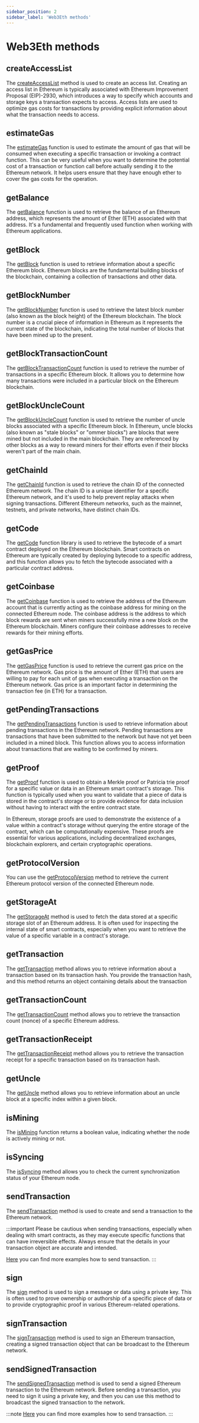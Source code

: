 ```yaml
---
sidebar_position: 2
sidebar_label: 'Web3Eth methods'
---
```


# Web3Eth methods

## createAccessList

The [createAccessList](/api/web3-eth/function/createAccessList) method is used to create an access list.
Creating an access list in Ethereum is typically associated with Ethereum Improvement Proposal (EIP)-2930, which introduces a way to specify which accounts and storage keys a transaction expects to access. Access lists are used to optimize gas costs for transactions by providing explicit information about what the transaction needs to access.

## estimateGas

The [estimateGas](/api/web3-eth/function/estimateGas) function is used to estimate the amount of gas that will be consumed when executing a specific transaction or invoking a contract function. This can be very useful when you want to determine the potential cost of a transaction or function call before actually sending it to the Ethereum network. It helps users ensure that they have enough ether to cover the gas costs for the operation.

## getBalance

The [getBalance](/api/web3-eth/function/getBalance) function is used to retrieve the balance of an Ethereum address, which represents the amount of Ether (ETH) associated with that address. It's a fundamental and frequently used function when working with Ethereum applications.

## getBlock

The [getBlock](/api/web3-eth/function/getBlock) function is used to retrieve information about a specific Ethereum block. Ethereum blocks are the fundamental building blocks of the blockchain, containing a collection of transactions and other data.

## getBlockNumber

The [getBlockNumber](/api/web3-eth/function/getBlockNumber) function is used to retrieve the latest block number (also known as the block height) of the Ethereum blockchain. The block number is a crucial piece of information in Ethereum as it represents the current state of the blockchain, indicating the total number of blocks that have been mined up to the present.

## getBlockTransactionCount

The [getBlockTransactionCount](/api/web3-eth/function/getBlockTransactionCount) function is used to retrieve the number of transactions in a specific Ethereum block. It allows you to determine how many transactions were included in a particular block on the Ethereum blockchain.

## getBlockUncleCount

The [getBlockUncleCount](/api/web3-eth/function/getBlockUncleCount) function is used to retrieve the number of uncle blocks associated with a specific Ethereum block. In Ethereum, uncle blocks (also known as "stale blocks" or "ommer blocks") are blocks that were mined but not included in the main blockchain. They are referenced by other blocks as a way to reward miners for their efforts even if their blocks weren't part of the main chain.

## getChainId

The [getChainId](/api/web3-eth/function/getChainId) function is used to retrieve the chain ID of the connected Ethereum network. The chain ID is a unique identifier for a specific Ethereum network, and it's used to help prevent replay attacks when signing transactions. Different Ethereum networks, such as the mainnet, testnets, and private networks, have distinct chain IDs.

## getCode

The [getCode](/api/web3-eth/function/getCode) function library is used to retrieve the bytecode of a smart contract deployed on the Ethereum blockchain. Smart contracts on Ethereum are typically created by deploying bytecode to a specific address, and this function allows you to fetch the bytecode associated with a particular contract address.

## getCoinbase

The [getCoinbase](/api/web3-eth/function/getCoinbase) function is used to retrieve the address of the Ethereum account that is currently acting as the coinbase address for mining on the connected Ethereum node. The coinbase address is the address to which block rewards are sent when miners successfully mine a new block on the Ethereum blockchain. Miners configure their coinbase addresses to receive rewards for their mining efforts.

## getGasPrice

The [getGasPrice](/api/web3-eth/function/getGasPrice) function is used to retrieve the current gas price on the Ethereum network. Gas price is the amount of Ether (ETH) that users are willing to pay for each unit of gas when executing a transaction on the Ethereum network. Gas price is an important factor in determining the transaction fee (in ETH) for a transaction.

## getPendingTransactions

The [getPendingTransactions](/api/web3-eth/function/getPendingTransactions) function is used to retrieve information about pending transactions in the Ethereum network. Pending transactions are transactions that have been submitted to the network but have not yet been included in a mined block. This function allows you to access information about transactions that are waiting to be confirmed by miners.

## getProof

The [getProof](/api/web3-eth/function/getProof) function is used to obtain a Merkle proof or Patricia trie proof for a specific value or data in an Ethereum smart contract's storage. This function is typically used when you want to validate that a piece of data is stored in the contract's storage or to provide evidence for data inclusion without having to interact with the entire contract state.

In Ethereum, storage proofs are used to demonstrate the existence of a value within a contract's storage without querying the entire storage of the contract, which can be computationally expensive. These proofs are essential for various applications, including decentralized exchanges, blockchain explorers, and certain cryptographic operations.

## getProtocolVersion

You can use the [getProtocolVersion](/api/web3-eth/function/getProtocolVersion) method to retrieve the current Ethereum protocol version of the connected Ethereum node.

## getStorageAt

The [getStorageAt](/api/web3-eth/function/getStorageAt) method is used to fetch the data stored at a specific storage slot of an Ethereum address. It is often used for inspecting the internal state of smart contracts, especially when you want to retrieve the value of a specific variable in a contract's storage.

## getTransaction

The [getTransaction](/api/web3-eth/function/getTransaction) method allows you to retrieve information about a transaction based on its transaction hash. You provide the transaction hash, and this method returns an object containing details about the transaction

## getTransactionCount

The [getTransactionCount](/api/web3-eth/function/getTransactionCount) method allows you to retrieve the transaction count (nonce) of a specific Ethereum address.

## getTransactionReceipt

The [getTransactionReceipt](/api/web3-eth/function/getTransactionReceipt) method allows you to retrieve the transaction receipt for a specific transaction based on its transaction hash.

## getUncle

The [getUncle](/api/web3-eth/function/getUncle) method allows you to retrieve information about an uncle block at a specific index within a given block.

## isMining

The [isMining](/api/web3-eth/function/isMining) function returns a boolean value, indicating whether the node is actively mining or not.

## isSyncing

The [isSyncing](/api/web3-eth/function/isSyncing) method allows you to check the current synchronization status of your Ethereum node.

## sendTransaction

The [sendTransaction](/api/web3-eth/function/sendTransaction) method is used to create and send a transaction to the Ethereum network.

:::important
Please be cautious when sending transactions, especially when dealing with smart contracts, as they may execute specific functions that can have irreversible effects. Always ensure that the details in your transaction object are accurate and intended.

[Here](/guides/transactions/transactions) you can find more examples how to send transaction.
:::

## sign

The [sign](/api/web3-eth/function/sign) method is used to sign a message or data using a private key. This is often used to prove ownership or authorship of a specific piece of data or to provide cryptographic proof in various Ethereum-related operations.

## signTransaction

The [signTransaction](/api/web3-eth/function/signTransaction) method is used to sign an Ethereum transaction, creating a signed transaction object that can be broadcast to the Ethereum network.

## sendSignedTransaction

The [sendSignedTransaction](/api/web3-eth/function/sendSignedTransaction) method is used to send a signed Ethereum transaction to the Ethereum network. Before sending a transaction, you need to sign it using a private key, and then you can use this method to broadcast the signed transaction to the network.

:::note
[Here](/guides/transactions/transactions) you can find more examples how to send transaction.
:::
